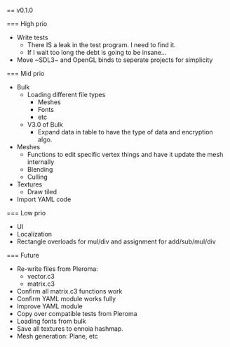 
== v0.1.0

=== High prio
- Write tests
  - There IS a leak in the test program. I need to find it.
  - If I wait too long the debt is going to be insane...
- Move ~SDL3~ and OpenGL binds to seperate projects for simplicity

=== Mid prio
- Bulk
  - Loading different file types
    - Meshes
    - Fonts
    - etc
  - V3.0 of Bulk
    - Expand data in table to have the type of data and encryption algo.
- Meshes
  - Functions to edit specific vertex things and have it update the mesh internally
  - Blending
  - Culling
- Textures
  - Draw tiled
- Import YAML code

=== Low prio
- UI
- Localization
- Rectangle overloads for mul/div and assignment for add/sub/mul/div

=== Future
- Re-write files from Pleroma:
  - vector.c3
  - matrix.c3
- Confirm all matrix.c3 functions work
- Confirm YAML module works fully
- Improve YAML module
- Copy over compatible tests from Pleroma
- Loading fonts from bulk
- Save all textures to ennoia hashmap.
- Mesh generation: Plane, etc
